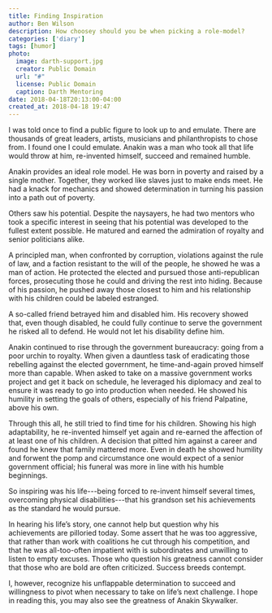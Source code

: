 ```yaml
---
title: Finding Inspiration
author: Ben Wilson
description: How choosey should you be when picking a role-model?
categories: ['diary']
tags: [humor]
photo:
  image: darth-support.jpg
  creator: Public Domain
  url: "#"
  license: Public Domain
  caption: Darth Mentoring
date: 2018-04-18T20:13:00-04:00
created_at: 2018-04-18 19:47
---
```


I was told once to find a public figure to look up to and emulate. There are thousands of great leaders, artists, musicians and philanthropists to chose from. I found one I could emulate. Anakin was a man who took all that life would throw at him, re-invented himself, succeed and remained humble.
<!--more-->

Anakin provides an ideal role model. He was born in poverty and raised by a single mother. Together, they worked like slaves just to make ends meet. He had a knack for mechanics and showed determination in turning his passion into a path out of poverty.

Others saw his potential. Despite the naysayers, he had two mentors who took a specific interest in seeing that his potential was developed to the fullest extent possible. He matured and earned the admiration of royalty and senior politicians alike.

A principled man, when confronted by corruption, violations against the rule of law, and a faction resistant to the will of the people, he showed he was a man of action. He protected the elected and pursued those anti-republican forces, prosecuting those he could and driving the rest into hiding. Because of his passion, he pushed away those closest to him and his relationship with his children could be labeled estranged.

A so-called friend betrayed him and disabled him. His recovery showed that, even though disabled, he could fully continue to serve the government he risked all to defend. He would not let his disability define him.

Anakin continued to rise through the government bureaucracy: going from a poor urchin to royalty. When given a dauntless task of eradicating those rebelling against the elected government, he time-and-again proved himself more than capable. When asked to take on a massive government works project and get it back on schedule, he leveraged his diplomacy and zeal to ensure it was ready to go into production when needed. He showed his humility in setting the goals of others, especially of his friend Palpatine, above his own.

Through this all, he still tried to find time for his children. Showing his high adaptability, he re-invented himself yet again and re-earned the affection of at least one of his children. A decision that pitted him against a career and found he knew that family mattered more. Even in death he showed humility and forwent the pomp and circumstance one would expect of a senior government official; his funeral was more in line with his humble beginnings.

So inspiring was his life---being forced to re-invent himself several times, overcoming physical disabilities---that his grandson set his achievements as the standard he would pursue.

In hearing his life’s story, one cannot help but question why his achievements are pilloried today. Some assert that he was too aggressive, that rather than work with coalitions he cut through his competition, and that he was all-too-often impatient with is subordinates and unwilling to listen to empty excuses. Those who question his greatness cannot consider that those who are bold are often criticized. Success breeds contempt.

I, however, recognize his unflappable determination to succeed and willingness to pivot when necessary to take on life’s next challenge. I hope in reading this, you may also see the greatness of Anakin Skywalker.
